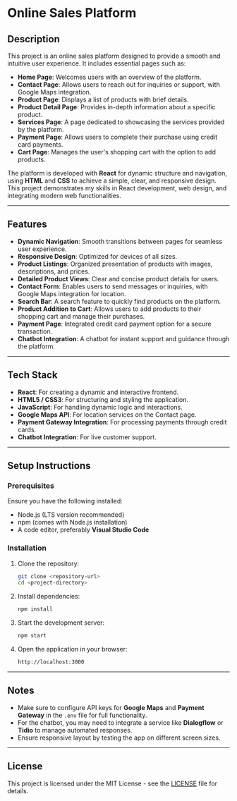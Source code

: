 # Online Sales Platform

## Description
This project is an online sales platform designed to provide a smooth and intuitive user experience. It includes essential pages such as:
- **Home Page**: Welcomes users with an overview of the platform.
- **Contact Page**: Allows users to reach out for inquiries or support, with Google Maps integration.
- **Product Page**: Displays a list of products with brief details.
- **Product Detail Page**: Provides in-depth information about a specific product.
- **Services Page**: A page dedicated to showcasing the services provided by the platform.
- **Payment Page**: Allows users to complete their purchase using credit card payments.
- **Cart Page**: Manages the user's shopping cart with the option to add products.
  
The platform is developed with **React** for dynamic structure and navigation, using **HTML** and **CSS** to achieve a simple, clear, and responsive design. This project demonstrates my skills in React development, web design, and integrating modern web functionalities.

---

## Features
- **Dynamic Navigation**: Smooth transitions between pages for seamless user experience.
- **Responsive Design**: Optimized for devices of all sizes.
- **Product Listings**: Organized presentation of products with images, descriptions, and prices.
- **Detailed Product Views**: Clear and concise product details for users.
- **Contact Form**: Enables users to send messages or inquiries, with Google Maps integration for location.
- **Search Bar**: A search feature to quickly find products on the platform.
- **Product Addition to Cart**: Allows users to add products to their shopping cart and manage their purchases.
- **Payment Page**: Integrated credit card payment option for a secure transaction.
- **Chatbot Integration**: A chatbot for instant support and guidance through the platform.

---

## Tech Stack
- **React**: For creating a dynamic and interactive frontend.
- **HTML5 / CSS3**: For structuring and styling the application.
- **JavaScript**: For handling dynamic logic and interactions.
- **Google Maps API**: For location services on the Contact page.
- **Payment Gateway Integration**: For processing payments through credit cards.
- **Chatbot Integration**: For live customer support.

---

## Setup Instructions

### Prerequisites
Ensure you have the following installed:
- Node.js (LTS version recommended)
- npm (comes with Node.js installation)
- A code editor, preferably **Visual Studio Code**

### Installation

1. Clone the repository:
    ```bash
    git clone <repository-url>
    cd <project-directory>
    ```

2. Install dependencies:
    ```bash
    npm install
    ```

3. Start the development server:
    ```bash
    npm start
    ```

4. Open the application in your browser:
    ```bash
    http://localhost:3000
    ```

---

## Notes
- Make sure to configure API keys for **Google Maps** and **Payment Gateway** in the `.env` file for full functionality.
- For the chatbot, you may need to integrate a service like **Dialogflow** or **Tidio** to manage automated responses.
- Ensure responsive layout by testing the app on different screen sizes.

---

## License
This project is licensed under the MIT License - see the [LICENSE](LICENSE) file for details.
